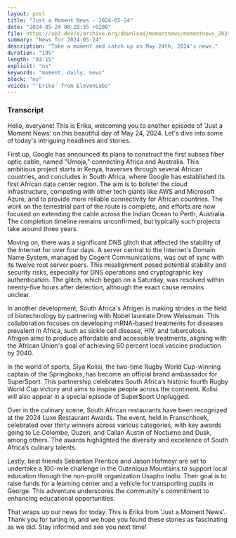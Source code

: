 ```yaml
---
layout: post
title: "Just a Moment News - 2024-05-24"
date: "2024-05-24 08:20:35 +0200"
file: https://op3.dev/e/archive.org/download/momentnews/momentnews_2024-05-24.mp3
summary: "News for 2024-05-24"
description: "Take a moment and catch up on May 24th, 2024's news."
duration: "195"
length: "03:15"
explicit: "no"
keywords: "moment, daily, news"
block: "no"
voices: "'Erika' from ElevenLabs"
---
```


### Transcript

Hello, everyone! This is Erika, welcoming you to another episode of 'Just a Moment News' on this beautiful day of May 24, 2024. Let's dive into some of today's intriguing headlines and stories.

First up, Google has announced its plans to construct the first subsea fiber optic cable, named "Umoja," connecting Africa and Australia. This ambitious project starts in Kenya, traverses through several African countries, and concludes in South Africa, where Google has established its first African data center region. The aim is to bolster the cloud infrastructure, competing with other tech giants like AWS and Microsoft Azure, and to provide more reliable connectivity for African countries. The work on the terrestrial part of the route is complete, and efforts are now focused on extending the cable across the Indian Ocean to Perth, Australia. The completion timeline remains unconfirmed, but typically such projects take around three years.

Moving on, there was a significant DNS glitch that affected the stability of the Internet for over four days. A server central to the Internet's Domain Name System, managed by Cogent Communications, was out of sync with its twelve root server peers. This misalignment posed potential stability and security risks, especially for DNS operations and cryptographic key authentication. The glitch, which began on a Saturday, was resolved within twenty-five hours after detection, although the exact cause remains unclear.

In another development, South Africa's Afrigen is making strides in the field of biotechnology by partnering with Nobel laureate Drew Weissman. This collaboration focuses on developing mRNA-based treatments for diseases prevalent in Africa, such as sickle cell disease, HIV, and tuberculosis. Afrigen aims to produce affordable and accessible treatments, aligning with the African Union's goal of achieving 60 percent local vaccine production by 2040.

In the world of sports, Siya Kolisi, the two-time Rugby World Cup-winning captain of the Springboks, has become an official brand ambassador for SuperSport. This partnership celebrates South Africa’s historic fourth Rugby World Cup victory and aims to inspire people across the continent. Kolisi will also appear in a special episode of SuperSport Unplugged.

Over in the culinary scene, South African restaurants have been recognized at the 2024 Luxe Restaurant Awards. The event, held in Franschhoek, celebrated over thirty winners across various categories, with key awards going to Le Colombe, Ouzeri, and Callan Austin of Nocturne and Dusk, among others. The awards highlighted the diversity and excellence of South Africa’s culinary talents.

Lastly, best friends Sebastian Prentice and Jason Hofmeyr are set to undertake a 100-mile challenge in the Outeniqua Mountains to support local education through the non-profit organization Usapho Indlu. Their goal is to raise funds for a learning center and a vehicle for transporting pupils in George. This adventure underscores the community's commitment to enhancing educational opportunities.

That wraps up our news for today. This is Erika from 'Just a Moment News'. Thank you for tuning in, and we hope you found these stories as fascinating as we did. Stay informed and see you next time!
